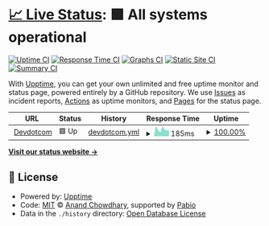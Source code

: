 # [📈 Live Status](https://upptime.github.io/upptime): <!--live status--> **🟩 All systems operational**

[![Uptime CI](https://github.com/upptime/my-upptime-monitor/workflows/Uptime%20CI/badge.svg)](https://github.com/upptime/my-upptime-monitor/actions?query=workflow%3A%22Uptime+CI%22)
[![Response Time CI](https://github.com/upptime/my-upptime-monitor/workflows/Response%20Time%20CI/badge.svg)](https://github.com/upptime/my-upptime-monitor/actions?query=workflow%3A%22Response+Time+CI%22)
[![Graphs CI](https://github.com/upptime/my-upptime-monitor/workflows/Graphs%20CI/badge.svg)](https://github.com/upptime/my-upptime-monitor/actions?query=workflow%3A%22Graphs+CI%22)
[![Static Site CI](https://github.com/upptime/my-upptime-monitor/workflows/Static%20Site%20CI/badge.svg)](https://github.com/upptime/my-upptime-monitor/actions?query=workflow%3A%22Static+Site+CI%22)
[![Summary CI](https://github.com/upptime/my-upptime-monitor/workflows/Summary%20CI/badge.svg)](https://github.com/upptime/my-upptime-monitor/actions?query=workflow%3A%22Summary+CI%22)

With [Upptime](https://upptime.js.org), you can get your own unlimited and free uptime monitor and status page, powered entirely by a GitHub repository. We use [Issues](https://github.com/upptime/upptime/issues) as incident reports, [Actions](https://github.com/upptime/my-upptime-monitor/actions) as uptime monitors, and [Pages](https://upptime.github.io/upptime) for the status page.

<!--start: status pages-->
<!-- This summary is generated by Upptime (https://github.com/upptime/upptime) -->
<!-- Do not edit this manually, your changes will be overwritten -->
<!-- prettier-ignore -->
| URL | Status | History | Response Time | Uptime |
| --- | ------ | ------- | ------------- | ------ |
| <img alt="" src="https://icons.duckduckgo.com/ip3/www.devdotcom.in.ico" height="13"> [Devdotcom](https://www.devdotcom.in) | 🟩 Up | [devdotcom.yml](https://github.com/itsBaivab/my-uptime-monitor/commits/HEAD/history/devdotcom.yml) | <details><summary><img alt="Response time graph" src="./graphs/devdotcom/response-time-week.png" height="20"> 185ms</summary><br><a href="https://itsBaivab.github.io/my-uptime-monitor/history/devdotcom"><img alt="Response time 173" src="https://img.shields.io/endpoint?url=https%3A%2F%2Fraw.githubusercontent.com%2FitsBaivab%2Fmy-uptime-monitor%2FHEAD%2Fapi%2Fdevdotcom%2Fresponse-time.json"></a><br><a href="https://itsBaivab.github.io/my-uptime-monitor/history/devdotcom"><img alt="24-hour response time 206" src="https://img.shields.io/endpoint?url=https%3A%2F%2Fraw.githubusercontent.com%2FitsBaivab%2Fmy-uptime-monitor%2FHEAD%2Fapi%2Fdevdotcom%2Fresponse-time-day.json"></a><br><a href="https://itsBaivab.github.io/my-uptime-monitor/history/devdotcom"><img alt="7-day response time 185" src="https://img.shields.io/endpoint?url=https%3A%2F%2Fraw.githubusercontent.com%2FitsBaivab%2Fmy-uptime-monitor%2FHEAD%2Fapi%2Fdevdotcom%2Fresponse-time-week.json"></a><br><a href="https://itsBaivab.github.io/my-uptime-monitor/history/devdotcom"><img alt="30-day response time 171" src="https://img.shields.io/endpoint?url=https%3A%2F%2Fraw.githubusercontent.com%2FitsBaivab%2Fmy-uptime-monitor%2FHEAD%2Fapi%2Fdevdotcom%2Fresponse-time-month.json"></a><br><a href="https://itsBaivab.github.io/my-uptime-monitor/history/devdotcom"><img alt="1-year response time 173" src="https://img.shields.io/endpoint?url=https%3A%2F%2Fraw.githubusercontent.com%2FitsBaivab%2Fmy-uptime-monitor%2FHEAD%2Fapi%2Fdevdotcom%2Fresponse-time-year.json"></a></details> | <details><summary><a href="https://itsBaivab.github.io/my-uptime-monitor/history/devdotcom">100.00%</a></summary><a href="https://itsBaivab.github.io/my-uptime-monitor/history/devdotcom"><img alt="All-time uptime 100.00%" src="https://img.shields.io/endpoint?url=https%3A%2F%2Fraw.githubusercontent.com%2FitsBaivab%2Fmy-uptime-monitor%2FHEAD%2Fapi%2Fdevdotcom%2Fuptime.json"></a><br><a href="https://itsBaivab.github.io/my-uptime-monitor/history/devdotcom"><img alt="24-hour uptime 100.00%" src="https://img.shields.io/endpoint?url=https%3A%2F%2Fraw.githubusercontent.com%2FitsBaivab%2Fmy-uptime-monitor%2FHEAD%2Fapi%2Fdevdotcom%2Fuptime-day.json"></a><br><a href="https://itsBaivab.github.io/my-uptime-monitor/history/devdotcom"><img alt="7-day uptime 100.00%" src="https://img.shields.io/endpoint?url=https%3A%2F%2Fraw.githubusercontent.com%2FitsBaivab%2Fmy-uptime-monitor%2FHEAD%2Fapi%2Fdevdotcom%2Fuptime-week.json"></a><br><a href="https://itsBaivab.github.io/my-uptime-monitor/history/devdotcom"><img alt="30-day uptime 100.00%" src="https://img.shields.io/endpoint?url=https%3A%2F%2Fraw.githubusercontent.com%2FitsBaivab%2Fmy-uptime-monitor%2FHEAD%2Fapi%2Fdevdotcom%2Fuptime-month.json"></a><br><a href="https://itsBaivab.github.io/my-uptime-monitor/history/devdotcom"><img alt="1-year uptime 100.00%" src="https://img.shields.io/endpoint?url=https%3A%2F%2Fraw.githubusercontent.com%2FitsBaivab%2Fmy-uptime-monitor%2FHEAD%2Fapi%2Fdevdotcom%2Fuptime-year.json"></a></details>

<!--end: status pages-->

[**Visit our status website →**](https://upptime.github.io/upptime)

## 📄 License

- Powered by: [Upptime](https://github.com/upptime/upptime)
- Code: [MIT](./LICENSE) © [Anand Chowdhary](https://anandchowdhary.com), supported by [Pabio](https://pabio.com)
- Data in the `./history` directory: [Open Database License](https://opendatacommons.org/licenses/odbl/1-0/)
